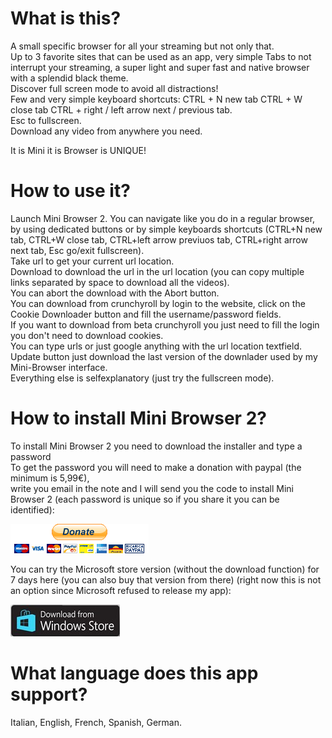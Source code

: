 # What is this?

A small specific browser for all your streaming but not only that.<br>
Up to 3 favorite sites that can be used as an app, very simple Tabs to not interrupt your streaming, a super light and super fast and native browser with a splendid black theme.<br>
Discover full screen mode to avoid all distractions!<br>
Few and very simple keyboard shortcuts: CTRL + N new tab CTRL + W close tab CTRL + right / left arrow next / previous tab.<br>
Esc to fullscreen.<br>
Download any video from anywhere you need.

It is Mini it is Browser is UNIQUE!

# How to use it?

Launch Mini Browser 2. 
You can navigate like you do in a regular browser, by using dedicated buttons or by simple keyboards shortcuts (CTRL+N new tab, CTRL+W close tab, CTRL+left arrow previuos tab, CTRL+right arrow next tab, Esc go/exit fullscreen). <br>
Take url to get your current url location. <br>
Download to download the url in the url location (you can copy multiple links separated by space to download all the videos). <br>
You can abort the download with the Abort button. <br>
You can download from crunchyroll by login to the website, click on the Cookie Downloader button and fill the username/password fields. <br>
If you want to download from beta crunchyroll you just need to fill the login you don't need to download cookies. <br>
You can type urls or just google anything with the url location textfield. <br>
Update button just download the last version of the downlader used by my Mini-Browser interface. <br>
Everything else is selfexplanatory (just try the fullscreen mode).

# How to install Mini Browser 2?

To install Mini Browser 2 you need to download the installer and type a password <br>
To get the password you will need to make a donation with paypal (the minimum is 5,99€), <br> 
write you email in the note and I will send you the code to install Mini Browser 2 (each password is unique so if you share it you can be identified): 

<a href="https://www.paypal.com/donate?hosted_button_id=QJBK2R2Q3Z28U">
  <img src="https://raw.githubusercontent.com/federicorosso1993/Mini-Browser-2.0/master/paypal-donate-button.png" alt="Donate with PayPal" />
</a>

You can try the Microsoft store version (without the download function) for 7 days here (you can also buy that version from there) (right now this is not an option since Microsoft refused to release my app):

<a href="https://www.microsoft.com/store/apps/9NWHW0ZJ1CS1">
  <img src="https://raw.githubusercontent.com/federicorosso1993/Mini-Browser-2.0/master/microsoft-store-button.jpg" alt="Download from Microsoft Store" />
</a>

# What language does this app support?

Italian, English, French, Spanish, German.
